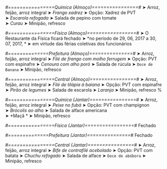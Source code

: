 
*#================Química (Almoço)================#*
➤ Arroz, feijão, arroz integral
➤ *Frango xadrez*
➤ Opção: Xadrez de PVT   
➤ *Escarola refogada*
➤ Salada de pepino com tomate  
➤ *Curau*
➤ Minipão, refresco

*#================Física (Almoço)=================#*
➤ O Restaurante da Física ficará fechado 
➤ *no período de 29, 06, 2017 a 30, 07, 2017, *
➤ em virtude das férias coletivas dos funcionários

*#==============Prefeitura (Almoço)===============#*
➤ Arroz, feijão, arroz integral 
➤ *Filé de frango com molho ferrugem*
➤ Opção: PVT com espinafre
➤ *Cenoura com alho poró*
➤ Salada de rúcula
➤ `Doce de Banana`
➤ Minipão, refresco

*#================Central (Almoço)================#*
➤ Arroz, feijão, arroz integral
➤ *Filé de tilápia à baiana*
➤ Opção: PVT com espinafre
➤ *Pirão de legumes*
➤ Salada de escarola
➤ *Laranja*
➤ Minipão, refresco
%

*#================Química (Jantar)================#*
➤ Arroz, feijão, arroz integral
➤ *Peixe no fubá*
➤ Opção: PVT com champignon  
➤ *Brócolis ao alho*
➤ Salada de alface americana   
➤ *Maçã *
➤ Minipão, refresco

*#================Física (Jantar)=================#*
Fechado

*#==============Prefeitura (Jantar)===============#*
Fechado

*#================Central (Jantar)================#*
➤ Arroz, feijão, arroz integral
➤ *Bife de contrafilé acebolado*
➤ Opção: PVT com batata
➤ *Chuchu refogado*
➤ Salada de alface
➤ `Doce de abóbora`
➤ Minipão, refresco
